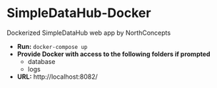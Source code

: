 # SimpleDataHub-Docker
Dockerized SimpleDataHub web app by NorthConcepts

- **Run:** `docker-compose up`
- **Provide Docker with access to the following folders if prompted**
  - database
  - logs
- **URL:** http://localhost:8082/

